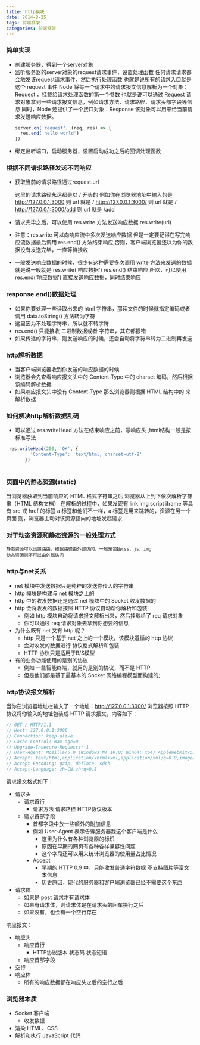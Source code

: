 ```yaml
---
title: http模块
date: 2014-8-25
tags: 前端框架
categories: 前端框架
---
```

### 简单实现
*   创建服务器，得到一个server对象
*   监听服务器的server对象的request请求事件，设置处理函数
    任何请求请求都会触发该request请求事件，然后执行处理函数
    也就是说所有的请求入口就是这个 request 事件
    Node 将每一个请求中的请求报文信息解析为一个对象：Request ，挂载给请求处理函数的第一个参数
    也就是说可以通过 Request 请求对象拿到一些请求报文信息，例如请求方法、请求路径、请求头部字段等信息
    同时，Node 还提供了一个接口对象：Response
    该对象可以用来给当前请求发送响应数据。
    ```js
    server.on('request', (req, res) => {
      res.end('hello world')
    })
    ```
*   绑定监听端口，启动服务器，设置启动成功之后的回调处理函数  
### 根据不同请求路径发送不同响应
*   获取当前的请求路径通过request.url
    
    这里的请求路径永远都是以 / 开头的
    例如你在浏览器地址中输入的是 http://127.0.0.1:3000  则 url 就是 /
                              http://127.0.0.1:3000/  则 url 就是 /
                              http://127.0.0.1:3000/add  则 url 就是 /add
*   请求完毕之后，可以使用 res.write 方法发送响应数据 res.write(url)  
*   注意：res.write 可以向响应流中多次发送响应数据
    但是一定要记得在写完响应流数据最后调用 res.end() 方法结束响应,否则，客户端浏览器还以为你的数据没有发送完毕，一直等待接收
*   一般发送响应数据的时候，很少有这种需要多次调用 write 方法来发送的数据
    就是说一般就是 res.write('响应数据') res.end() 结束响应
    所以，可以使用 res.end('响应数据') 直接发送响应数据，同时结束响应 
### response.end()数据处理
   +    如果你要处理一些读取出来的 html 字符串，那读文件的时候就指定编码或者调用 data.toString() 方法转为字符
   +    这里因为不处理字符串，所以就不转字符
   +    res.end() 只能接收 二进制数据或者 字符串，其它都报错
   +    如果传递的字符串，则发送响应的时候，还会自动将字符串转为二进制再发送      
###   http解析数据
   +   当客户端浏览器收到你发送的响应数据的时候
   +   浏览器会先查看响应报文头中的 Content-Type 中的 charset 编码，然后根据该编码解析数据
   +   如果响应报文头中没有 Content-Type 那么浏览器则根据 HTML 结构中的 <meta charset="UTF-8"> 来解析数据   
### 如何解决http解析数据乱码
   +   可以通过 res.writeHead 方法在结束响应之前，写响应头 ,html结构一般是按标准写法
   ```js
    res.writeHead(200, 'OK', {
            'Content-Type': 'text/html; charset=utf-8'
          })
          
   ```
### 页面中的静态资源(static)

   当浏览器获取到当前响应的 HTML 格式字符串之后
   浏览器从上到下依次解析字符串（HTML 结构文档）
   在解析的过程中，如果发现有 link img script iframe 等具有  src 或 href 的标签
   a 标签和他们不一样，a 标签是用来跳转的，资源在另一个页面
   则，浏览器主动对该资源指向的地址发起请求
   
### 对于动态资源和静态资源的一般处理方式
    静态资源可以设置路由，根据路径由外部访问，一般是包括css、js、img
    动态资源则不可以由外部访问
### http与net关系
   - net 模块中发送数据只是纯粹的发送你传入的字符串   
   - http 模块是构建与 net 模块之上的
   - http 中的收发数据还是通过 net 模块中的 Socket 收发数据的
   - http 会将收发的数据按照 HTTP 协议自动帮你解析和包装
      + 例如 http 模块自动将请求报文解析出来，然后挂载给了 req 请求对象
      + 你可以通过 req 请求对象去拿到你想要的信息 
   - 为什么既有 net 又有 http 呢？
     + http 只是一个基于 net 之上的一个模块，该模块遵循的 http 协议
     + 会对收发的数据进行 协议格式解析和包装
     + HTTP 协议只是适用于B/S模型  
   - 有的业务功能使用的是别的协议
     + 例如 一些智能终端，就用的是别的协议，而不是 HTTP
     + 但是他们都是基于最基本的 Socket 网络编程模型而构建的;   
### http协议报文解析
   
   当你在浏览器地址栏输入了一个地址：http://127.0.0.1:3000/
   浏览器按照 HTTP 协议将你输入的地址包装成 HTTP 请求报文，内容如下：
   ```js
   // GET / HTTP/1.1
   // Host: 127.0.0.1:3000
   // Connection: keep-alive
   // Cache-Control: max-age=0
   // Upgrade-Insecure-Requests: 1
   // User-Agent: Mozilla/5.0 (Windows NT 10.0; Win64; x64) AppleWebKit/537.36 (KHTML, like Gecko) Chrome/53.0.2785.116 Safari/537.36
   // Accept: text/html,application/xhtml+xml,application/xml;q=0.9,image/webp,*/*;q=0.8
   // Accept-Encoding: gzip, deflate, sdch
   // Accept-Language: zh-CN,zh;q=0.8
   ```
   
   请求报文格式如下：
   
   - 请求头
     + 请求首行
       * 请求方法 请求路径 HTTP协议版本
     + 请求首部字段
       * 首都字段中放一些额外的附加信息
       * 例如 User-Agent 表示告诉服务器我这个客户端是什么
         - 这里为什么有各种浏览器的标识
         - 原因在早期的网页有各种各样兼容性问题
         - 这个字段还可以用来统计浏览器的使用量占比情况
       * Accept
         - 早期的 HTTP 0.9 中，只能收发普通字符数据 不支持图片等富文本信息
         - 历史原因，现代的服务器和客户端浏览器已经不需要这个东西
   - 请求体
       + 如果是 post 请求才有请求体
       + 如果有请求体，则请求体是在请求头的回车换行之后
       + 如果没有，也会有一个空行存在   
   
   响应报文：
   
   - 响应头
     + 响应首行
       * HTTP协议版本 状态码 状态短语
     + 响应首部字段
   - 空行
   - 响应体
     + 所有的响应数据都在响应头之后的空行之后    
### 浏览器本质

   - Socket 客户端
     - 收发数据
   - 渲染 HTML、CSS
   - 解析和执行 JavaScript 代码   